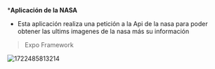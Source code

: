 ***Aplicación de la NASA**
- Esta aplicación realiza una petición a la Api de la nasa para poder obtener las ultims imagenes de la nasa más su información
> Expo Framework


![1722485813214](https://github.com/user-attachments/assets/4ef3db65-d12e-45e7-9ba6-980466c3e696)

